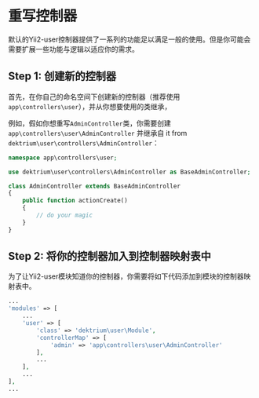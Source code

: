 重写控制器
======================

默认的Yii2-user控制器提供了一系列的功能足以满足一般的使用。但是你可能会需要扩展一些功能与逻辑以适应你的需求。

Step 1: 创建新的控制器
-----------------------------

首先，在你自己的命名空间下创建新的控制器（推荐使用 `app\controllers\user`），并从你想要使用的类继承，

例如，假如你想重写`AdminController`类，你需要创建`app\controllers\user\AdminController` 并继承自
it from `dektrium\user\controllers\AdminController`：

```php
namespace app\controllers\user;

use dektrium\user\controllers\AdminController as BaseAdminController;

class AdminController extends BaseAdminController
{
    public function actionCreate()
    {
        // do your magic
    }
}
```

Step 2: 将你的控制器加入到控制器映射表中
---------------------------------------------

 为了让Yii2-user模块知道你的控制器，你需要将如下代码添加到模块的控制器映射表中。

```php
...
'modules' => [
    ...
    'user' => [
        'class' => 'dektrium\user\Module',
        'controllerMap' => [
            'admin' => 'app\controllers\user\AdminController'
        ],
        ...
    ],
    ...
],
...
```
